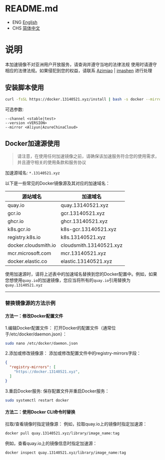 # README.md
- ENG [English](README.md)
- CHS [简体中文](/README_CHS.md)

# 说明
本加速镜像不对亚洲用户开放服务，请查询并遵守当地的法律法规
使用时请遵守相应的法律法规。如果侵犯到您的权益，请联系 [Azimiao](https://github.com/Azimiao) | [imashen](https://github.com/imashen) 进行处理  

## 安装脚本使用

```bash
curl -fsSL https://docker.13140521.xyz/install | bash -s docker --mirror Aliyun
```

可选参数:

```text
--channel <stable|test>
--version <VERSION>
--mirror <Aliyun|AzureChinaCloud>
```

## Docker加速源使用

> 请注意，在使用任何加速镜像之前，请确保该加速服务符合您的使用需求，并且遵守相关的使用条款和服务协议

加速源域名: `*.13140521.xyz`

以下是一些常见的Docker镜像源及其对应的加速域名：

| 源站域名            | 加速域名                   |
|-------------------|--------------------------|
| quay.io           | quay.13140521.xyz        |
| gcr.io            | gcr.13140521.xyz         |
| ghcr.io           | ghcr.13140521.xyz        |
| k8s.gcr.io        | k8s-gcr.13140521.xyz     |
| registry.k8s.io   | k8s.13140521.xyz         |
| docker.cloudsmith.io | cloudsmith.13140521.xyz |
| mcr.microsoft.com | mcr.13140521.xyz         |
| docker.elastic.co | elastic.13140521.xyz    |

使用加速源时，请将上述表中的加速域名替换到您的Docker配置中。例如，如果您想使用`quay.io`的加速镜像，您应当将所有的`quay.io`引用替换为`quay.13140521.xyz`


---

### 替换镜像源的方法示例
#### 方法一：修改Docker配置文件
1.编辑Docker配置文件：
打开Docker的配置文件（通常位于/etc/docker/daemon.json）：
```bash
sudo nano /etc/docker/daemon.json
```
2.添加或修改镜像源：
添加或修改配置文件中的registry-mirrors字段：
```json
{
  "registry-mirrors": [
    "https://docker.13140521.xyz",
  ]
}
```
3.重启Docker服务:
保存配置文件并重启Docker服务：
```bash
sudo systemctl restart docker
```
#### 方法二：使用Docker CLI命令时替换
拉取/查看镜像时指定镜像源：
例如，拉取quay.io上的镜像时指定加速源：
```bash
docker pull quay.13140521.xyz/library/image_name:tag
```
例如，查看quay.io上的镜像信息时指定加速源：
```bash
docker inspect quay.13140521.xyz/library/image_name:tag
```
